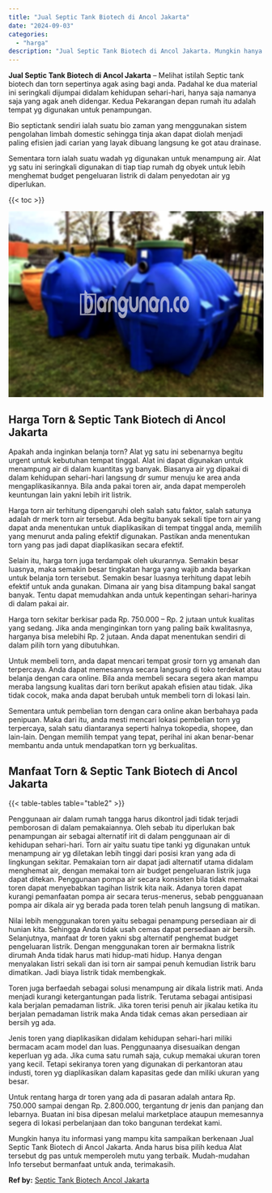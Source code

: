 ```yaml
---
title: "Jual Septic Tank Biotech di Ancol Jakarta"
date: "2024-09-03"
categories: 
  - "harga"
description: "Jual Septic Tank Biotech di Ancol Jakarta. Mungkin hanya itu informasi yang mampu kita sampaikan berkenaan Jual Septic Tank Biotech di Ancol Jakarta. Anda ha..."
---
```


**Jual Septic Tank Biotech di Ancol Jakarta** – Melihat istilah Septic tank biotech dan torn sepertinya agak asing bagi anda. Padahal ke dua material ini seringkali dijumpai didalam kehidupan sehari-hari, hanya saja namanya saja yang agak aneh didengar. Kedua Pekarangan depan rumah itu adalah tempat yg digunakan untuk penampungan.

Bio septictank sendiri ialah suatu bio zaman yang menggunakan sistem pengolahan limbah domestic sehingga tinja akan dapat diolah menjadi paling efisien jadi carian yang layak dibuang langsung ke got atau drainase.

Sementara torn ialah suatu wadah yg digunakan untuk menampung air. Alat yg satu ini seringkali digunakan di tiap tiap rumah dg obyek untuk lebih menghemat budget pengeluaran listrik di dalam penyedotan air yg diperlukan.

{{< toc >}}

![Jual Septic Tank Biotech di Ancol Jakarta](/images/jual-bio-septictank-25.png)

## Harga Torn & Septic Tank Biotech di Ancol Jakarta

Apakah anda inginkan belanja torn? Alat yg satu ini sebenarnya begitu urgent untuk kebutuhan tempat tinggal. Alat ini dapat digunakan untuk menampung air di dalam kuantitas yg banyak. Biasanya air yg dipakai di dalam kehidupan sehari-hari langsung dr sumur menuju ke area anda mengaplikasikannya. Bila anda pakai toren air, anda dapat memperoleh keuntungan lain yakni lebih irit listrik.

Harga torn air terhitung dipengaruhi oleh salah satu faktor, salah satunya adalah dr merk torn air tersebut. Ada begitu banyak sekali tipe torn air yang dapat anda menentukan untuk diaplikasikan di tempat tinggal anda, memilih yang menurut anda paling efektif digunakan. Pastikan anda menentukan torn yang pas jadi dapat diaplikasikan secara efektif.

Selain itu, harga torn juga terdampak oleh ukurannya. Semakin besar luasnya, maka semakin besar tingkatan harga yang wajib anda bayarkan untuk belanja torn tersebut. Semakin besar luasnya terhitung dapat lebih efektif untuk anda gunakan. Dimana air yang bisa ditampung bakal sangat banyak. Tentu dapat memudahkan anda untuk kepentingan sehari-harinya di dalam pakai air.

Harga torn sekitar berkisar pada Rp. 750.000 – Rp. 2 jutaan untuk kualitas yang sedang. Jika anda menginginkan torn yang paling baik kwalitasnya, harganya bisa melebihi Rp. 2 jutaan. Anda dapat menentukan sendiri di dalam pilih torn yang dibutuhkan.

Untuk membeli torn, anda dapat mencari tempat grosir torn yg amanah dan terpercaya. Anda dapat memesannya secara langsung di toko terdekat atau belanja dengan cara online. Bila anda membeli secara segera akan mampu meraba langsung kualitas dari torn berikut apakah efisien atau tidak. Jika tidak cocok, maka anda dapat berubah untuk membeli torn di lokasi lain.

Sementara untuk pembelian torn dengan cara online akan berbahaya pada penipuan. Maka dari itu, anda mesti mencari lokasi pembelian torn yg terpercaya, salah satu diantaranya seperti halnya tokopedia, shopee, dan lain-lain. Dengan memilih tempat yang tepat, perihal ini akan benar-benar membantu anda untuk mendapatkan torn yg berkualitas.

## Manfaat Torn & Septic Tank Biotech di Ancol Jakarta

{{< table-tables table="table2" >}}

Penggunaan air dalam rumah tangga harus dikontrol jadi tidak terjadi pemborosan di dalam pemakaiannya. Oleh sebab itu diperlukan bak penampungan air sebagai alternatif irit di dalam penggunaan air di kehidupan sehari-hari. Torn air yaitu suatu tipe tanki yg digunakan untuk menampung air yg diletakan lebih tinggi dari posisi kran yang ada di lingkungan sekitar. Pemakaian torn air dapat jadi alternatif utama didalam menghemat air, dengan memakai torn air budget pengeluaran listrik juga dapat ditekan. Penggunaan pompa air secara konsisten bila tidak memakai toren dapat menyebabkan tagihan listrik kita naik. Adanya toren dapat kurangi pemanfaatan pompa air secara terus-menerus, sebab pengguanaan pompa air dikala air yg berada pada toren telah penuh langsung di matikan.

Nilai lebih menggunakan toren yaitu sebagai penampung persediaan air di hunian kita. Sehingga Anda tidak usah cemas dapat persediaan air bersih. Selanjutnya, manfaat dr toren yakni sbg alternatif penghemat budget pengeluaran listrik. Dengan menggunakan toren air bermakna listrik dirumah Anda tidak harus mati hidup-mati hidup. Hanya dengan menyalakan listri sekali dan isi torn air sampai penuh kemudian listrik baru dimatikan. Jadi biaya listrik tidak membengkak.

Toren juga berfaedah sebagai solusi menampung air dikala listrik mati. Anda menjadi kurangi ketergantungan pada listrik. Terutama sebagai antisipasi kala berjalan pemadaman listrik. Jika toren terisi penuh air jikalau ketika itu berjalan pemadaman listrik maka Anda tidak cemas akan persediaan air bersih yg ada.

Jenis toren yang diaplikasikan didalam kehidupan sehari-hari miliki bermacam acam model dan luas. Penggunaanya disesuaikan dengan keperluan yg ada. Jika cuma satu rumah saja, cukup memakai ukuran toren yang kecil. Tetapi sekiranya toren yang digunakan di perkantoran atau industi, toren yg diaplikasikan dalam kapasitas gede dan miliki ukuran yang besar.

Untuk rentang harga dr toren yang ada di pasaran adalah antara Rp. 750.000 sampai dengan Rp. 2.800.000, tergantung dr jenis dan panjang dan lebarnya. Buatan ini bisa dipesan melalui marketplace ataupun memesannya segera di lokasi perbelanjaan dan toko bangunan terdekat kami.

Mungkin hanya itu informasi yang mampu kita sampaikan berkenaan Jual Septic Tank Biotech di Ancol Jakarta. Anda harus bisa pilih kedua Alat tersebut dg pas untuk memperoleh mutu yang terbaik. Mudah-mudahan Info tersebut bermanfaat untuk anda, terimakasih.

**Ref by:** [Septic Tank Biotech Ancol Jakarta](https://id.wikipedia.org/wiki/Septic)
